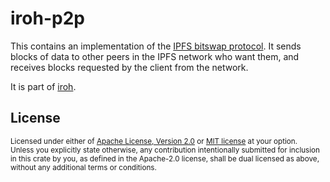 # iroh-p2p

This contains an implementation of the [IPFS bitswap
protocol](https://docs.ipfs.tech/concepts/bitswap/). It sends blocks of data to
other peers in the IPFS network who want them, and receives blocks requested by
the client from the network.

It is part of [iroh](https://github.com/n0-computer/iroh).

## License

<sup>
Licensed under either of <a href="LICENSE-APACHE">Apache License, Version
2.0</a> or <a href="LICENSE-MIT">MIT license</a> at your option.
</sup>

<br/>

<sub>
Unless you explicitly state otherwise, any contribution intentionally submitted
for inclusion in this crate by you, as defined in the Apache-2.0 license, shall
be dual licensed as above, without any additional terms or conditions.
</sub>

